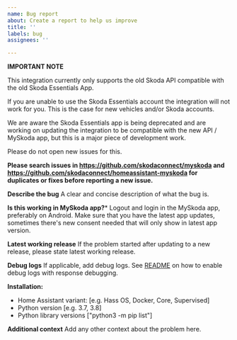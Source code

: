 ```yaml
---
name: Bug report
about: Create a report to help us improve
title: ''
labels: bug
assignees: ''

---
```


**IMPORTANT NOTE**

This integration currently only supports the old Skoda API compatible with the old Skoda Essentials App.

If you are unable to use the Skoda Essentials account the integration will not work for you. This is the case for new vehicles and/or Skoda accounts.

We are aware the Skoda Essentials app is being deprecated and are working on updating the integration to be compatible with the new API / MySkoda app, but this is a major piece of development work.

Please do not open new issues for this.

**Please search issues in https://github.com/skodaconnect/myskoda and https://github.com/skodaconnect/homeassistant-myskoda for duplicates or fixes before reporting a new issue.**

**Describe the bug**
A clear and concise description of what the bug is.

**Is this working in MySkoda app?***
Logout and login in the MySkoda app, preferably on Android.
Make sure that you have the latest app updates, sometimes there's new consent needed that will only show in latest app version.

**Latest working release**
If the problem started after updating to a new release, please state latest working release.

**Debug logs**
If applicable, add debug logs. See [README](https://github.com/skodaconnect/homeassistant-skodaconnect#enable-debug-logging) on how to enable debug logs with response debugging.

**Installation:**
 - Home Assistant variant: [e.g. Hass OS, Docker, Core, Supervised]
 - Python version [e.g. 3.7, 3.8]
 - Python library versions ["python3 -m pip list"]

**Additional context**
Add any other context about the problem here.
